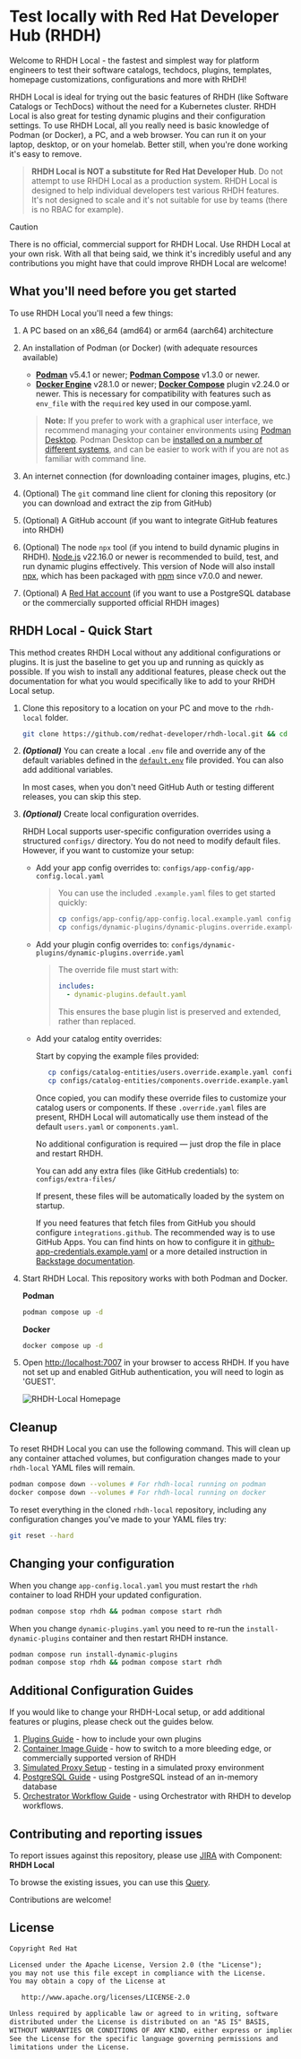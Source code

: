# Test locally with Red Hat Developer Hub (RHDH)

Welcome to RHDH Local - the fastest and simplest way for platform engineers to test their software catalogs, techdocs, plugins, templates, homepage customizations, configurations and more with RHDH!

RHDH Local is ideal for trying out the basic features of RHDH (like Software Catalogs or TechDocs) without the need for a Kubernetes cluster. RHDH Local is also great for testing dynamic plugins and their configuration settings. To use RHDH Local, all you really need is basic knowledge of Podman (or Docker), a PC, and a web browser. You can run it on your laptop, desktop, or on your homelab. Better still, when you're done working it's easy to remove.

>**RHDH Local is NOT a substitute for Red Hat Developer Hub**. Do not attempt to use RHDH Local as a production system. RHDH Local is designed to help individual developers test various RHDH features. It's not designed to scale and it's not suitable for use by teams (there is no RBAC for example). 

> [!CAUTION]
> There is no official, commercial support for RHDH Local. Use RHDH Local at your own risk. With all that being said, we think it's incredibly useful and any contributions you might have that could improve RHDH Local are welcome!

## What you'll need before you get started

To use RHDH Local you'll need a few things:

1. A PC based on an x86_64 (amd64) or arm64 (aarch64) architecture
2. An installation of Podman (or Docker) (with adequate resources available)
   
   - [**Podman**](https://podman.io/docs/installation) v5.4.1 or newer; [**Podman Compose**](https://github.com/containers/podman-compose) v1.3.0 or newer.
   - [**Docker Engine**](https://docs.docker.com/engine/) v28.1.0 or newer; [**Docker Compose**](https://docs.docker.com/compose/) plugin v2.24.0 or newer. This is necessary for compatibility with features such as ```env_file``` with the ```required``` key used in our compose.yaml.

   > **Note:** If you prefer to work with a graphical user interface, we recommend managing your container environments using [Podman Desktop](https://podman-desktop.io/). Podman Desktop can be [installed on a number of different systems](https://podman-desktop.io/docs/installation), and can be easier to work with if you are not as familiar with command line.
  
3. An internet connection (for downloading container images, plugins, etc.)
4. (Optional) The `git` command line client for cloning this repository (or you can download and extract the zip from GitHub)
5. (Optional) A GitHub account (if you want to integrate GitHub features into RHDH)
6. (Optional) The node `npx` tool (if you intend to build dynamic plugins in RHDH). [Node.js](https://nodejs.org/en/download) v22.16.0 or newer is recommended to build, test, and run dynamic plugins effectively. This version of Node will also install [npx](https://docs.npmjs.com/cli/v11/commands/npx), which has been packaged with [npm](https://docs.npmjs.com/cli/v11/commands/npm) since v7.0.0 and newer.
7. (Optional) A [Red Hat account](https://access.redhat.com/RegistryAuthentication#getting-a-red-hat-login-2) (if you want to use a PostgreSQL database or the commercially supported official RHDH images)

## RHDH Local - Quick Start

This method creates RHDH Local without any additional configurations or plugins. It is just the baseline to get you up and running as quickly as possible. If you wish to install any additional features, please check out the documentation for what you would specifically like to add to your RHDH Local setup.

1. Clone this repository to a location on your PC and move to the `rhdh-local` folder.

   ```sh
   git clone https://github.com/redhat-developer/rhdh-local.git && cd rhdh-local
   ```

2. ***(Optional)*** You can create a local `.env` file and override any of the default variables defined in the [`default.env`](./default.env) file provided. You can also add additional variables.
 
   In most cases, when you don't need GitHub Auth or testing different releases, you can skip this step.

3. ***(Optional)*** Create local configuration overrides.

   RHDH Local supports user-specific configuration overrides using a structured `configs/` directory. You do not need to modify default files. However, if you want to customize your setup:

   - Add your app config overrides to: `configs/app-config/app-config.local.yaml`
      > You can use the included `.example.yaml` files to get started quickly:
      >
      > ```sh
      > cp configs/app-config/app-config.local.example.yaml configs/app-config/app-config.local.yaml
      > cp configs/dynamic-plugins/dynamic-plugins.override.example.yaml configs/dynamic-plugins/dynamic-plugins.override.yaml
      > ```

   - Add your plugin config overrides to:
     `configs/dynamic-plugins/dynamic-plugins.override.yaml`
     > The override file must start with:
     > ```yaml
     > includes:
     >   - dynamic-plugins.default.yaml
     > ```
     > This ensures the base plugin list is preserved and extended, rather than replaced.

   - Add your catalog entity overrides:

      Start by copying the example files provided:

      ```sh
         cp configs/catalog-entities/users.override.example.yaml configs/catalog-entities/users.override.yaml
         cp configs/catalog-entities/components.override.example.yaml configs/catalog-entities/components.override.yaml
      ```

      Once copied, you can modify these override files to customize your catalog users or components.
      If these `.override.yaml` files are present, RHDH Local will automatically use them instead of the default `users.yaml` or `components.yaml`.

      No additional configuration is required — just drop the file in place and restart RHDH.

      You can add any extra files (like GitHub credentials) to: `configs/extra-files/`

      If present, these files will be automatically loaded by the system on startup.

      If you need features that fetch files from GitHub you should configure `integrations.github`.
      The recommended way is to use GitHub Apps. You can find hints on how to configure it in [github-app-credentials.example.yaml](configs/github-app-credentials.example.yaml) or a more detailed instruction in [Backstage documentation](https://backstage.io/docs/integrations/github/github-apps).

4. Start RHDH Local.
   This repository works with both Podman and Docker.

   **Podman**

   ```sh
   podman compose up -d
   ```

   **Docker**

   ```sh
   docker compose up -d
   ```

5. Open [http://localhost:7007](http://localhost:7007) in your browser to access RHDH. If you have not set up and enabled GitHub authentication, you will need to login as 'GUEST'.
   
   ![RHDH-Local Homepage](additional-config-guides/images/RHDH-Homepage.png)

## Cleanup

To reset RHDH Local you can use the following command. This will clean up any container attached volumes, but configuration changes made to your `rhdh-local` YAML files will remain.

```sh
podman compose down --volumes # For rhdh-local running on podman
docker compose down --volumes # For rhdh-local running on docker
```

To reset everything in the cloned `rhdh-local` repository, including any configuration changes you've made to your YAML files try:

```sh
git reset --hard
```

## Changing your configuration

When you change `app-config.local.yaml` you must restart the `rhdh` container to load RHDH your updated configuration.

```sh
podman compose stop rhdh && podman compose start rhdh
```

When you change `dynamic-plugins.yaml` you need to re-run the `install-dynamic-plugins` container and then restart RHDH instance.

```sh
podman compose run install-dynamic-plugins
podman compose stop rhdh && podman compose start rhdh
```

## Additional Configuration Guides

If you would like to change your RHDH-Local setup, or add additional features or plugins, please check out the guides below.

1. [Plugins Guide](./additional-config-guides/plugins-guide.md) - how to include your own plugins
2. [Container Image Guide](./additional-config-guides/container-image-guide.md) - how to switch to a more bleeding edge, or commercially supported version of RHDH
3. [Simulated Proxy Setup](./additional-config-guides/proxy-setup-sim.md) - testing in a simulated proxy environment
4. [PostgreSQL Guide](./additional-config-guides/postgresql-guide.md) - using PostgreSQL instead of an in-memory database
5. [Orchestrator Workflow Guide](./orchestrator/docs/orchestrator-workflow-guide.md) - using Orchestrator with RHDH to develop workflows.

## Contributing and reporting issues

To report issues against this repository, please use [JIRA](https://issues.redhat.com/browse/RHIDP) with Component: **RHDH Local**

To browse the existing issues, you can use this [Query](https://issues.redhat.com/issues/?filter=-4&jql=project%20%3D%20%22Red%20Hat%20Internal%20Developer%20Platform%22%20%20AND%20component%20%3D%20%22RHDH%20Local%22%20AND%20resolution%20%3D%20Unresolved%20ORDER%20BY%20status%2C%20priority%2C%20updated%20%20%20%20DESC).

Contributions are welcome!

## License

```txt
Copyright Red Hat

Licensed under the Apache License, Version 2.0 (the "License");
you may not use this file except in compliance with the License.
You may obtain a copy of the License at

   http://www.apache.org/licenses/LICENSE-2.0

Unless required by applicable law or agreed to in writing, software
distributed under the License is distributed on an "AS IS" BASIS,
WITHOUT WARRANTIES OR CONDITIONS OF ANY KIND, either express or implied.
See the License for the specific language governing permissions and
limitations under the License.
```
